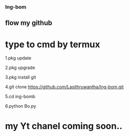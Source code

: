 ### Ing-bom
## flow my github 
# type to cmd by termux
1.pkg update

2.pkg upgrade

3.pkg install git

4.git clone https://github.com/Lasithruwantha/Ing-bom.git

5.cd ing-bomb

6.python Bo.py
# my Yt chanel coming soon..
